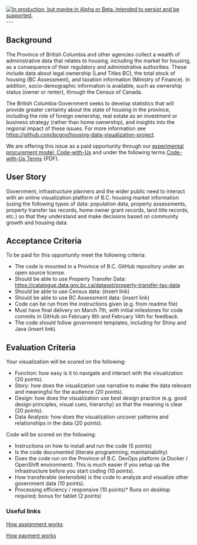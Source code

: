 
<div id="devex-badge">
<a rel="Delivery" href="https://github.com/BCDevExchange/docs/blob/master/discussion/projectstates.md"><img alt="In production, but maybe in Alpha or Beta. Intended to persist and be supported." style="border-width:0" src="http://bcdevexchange.org/badge/3.svg" title="In production, but maybe in Alpha or Beta. Intended to persist and be supported." /></a>
</div>
---

## Background

The Province of British Columbia and other agencies collect a wealth of administrative data that relates to housing, including the market for housing, as a consequence of their regulatory and administrative authorities. These include data about legal ownership (Land Titles BC), the total stock of housing (BC Assessment), and taxation information (Ministry of Finance). In addition, socio-demographic information is available, such as ownership status (owner or renter), through the Census of Canada.

The British Columbia Government seeks to develop statistics that will provide greater certainty about the state of housing in the province, including the role of foreign ownership, real estate as an investment or business strategy (rather than home ownership), and insights into the regional impact of these issues. For more information see https://github.com/bcgov/housing-data-visualization-project. 

We are offering this issue as a paid opportunity through our [experimental procurement model, Code-with-Us](https://github.com/BCDevExchange/code-with-us/wiki/1.-Intro-&-Disclaimer) and under the following terms [Code-with-Us Terms](https://github.com/BCDevExchange/devex/blob/master/Code-with-Us%20Terms_BC%20Developers%20Exchange.pdf) {PDF}.

## User Story

Government, infrastructure planners and the wider public need to interact with an online visualization platform of B.C. housing market information (using the following types of data: population data, property assessments, property transfer tax records, home owner grant records, land title records, etc.) so that they understand and make decisions based on community growth and housing data.


## Acceptance Criteria

To be paid for this opportunity meet the following criteria:

* The code is mounted in a Province of B.C. GitHub repository under an open source license.
* Should be able to use Property Transfer Data: https://catalogue.data.gov.bc.ca/dataset/property-transfer-tax-data
* Should be able to use Census data: (insert link)
* Should be able to use BC Assessment data: (insert link)
* Code can be run from the instructions given (e.g. from readme file)
* Must have final delivery on March 7th, with initial milestones for code commits in GitHub on February 8th and February 14th for feedback.
* The code should follow government templates, including for Shiny and Java (insert link).

## Evaluation Criteria

Your visualization will be scored on the following:
* Function: how easy is it to navigate and interact with the visualization (20 points).
* Story: how does the visualization use narrative to make the data relevant and meaningful for the audience (20 points).
* Design: how does the visualization use best design practice (e.g. good design principles, visual cues, hierarchy) so that the meaning is clear (20 points).
* Data Analysis: how does the visualization uncover patterns and relationships in the data (20 points).

Code will be scored on the following:
* Instructions on how to install and run the code (5 points)
* Is the code documented (literate programming; maintainability)
* Does the code run on the Province of B.C. DevOps platform (a Docker / OpenShift environment). This is much easier if you setup up the infrastructure before you start coding (10 points).
* How transferable (extensible) is the code to analyze and visualize other government data (10 points).
* Processing efficiency / responsive (10 points)* Runs on desktop required; bonus for tablet (2 points)

### Useful links

[How assignment works](https://github.com/BCDevExchange/code-with-us/wiki/4.-How-assignment-works)

[How payment works](https://github.com/BCDevExchange/code-with-us/wiki/5.-How-payment-works)


